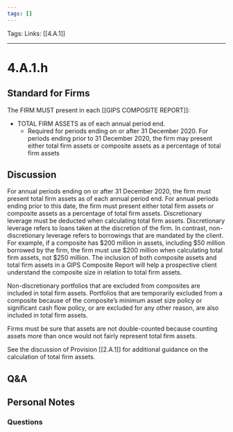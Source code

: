 ```yaml
---
tags: []
---
```

Tags:
Links: [[4.A.1]]
___
# 4.A.1.h
## Standard for Firms
The FIRM MUST present in each [[GIPS COMPOSITE REPORT]]:
- TOTAL FIRM ASSETS as of each annual period end.
	- Required for periods ending on or after 31 December 2020.
	  For periods ending prior to 31 December 2020, the firm may present either total firm assets or composite assets as a percentage of total firm assets
## Discussion
For annual periods ending on or after 31 December 2020, the firm must present total firm assets as of each annual period end. For annual periods ending prior to this date, the firm must present either total firm assets or composite assets as a percentage of total firm assets. Discretionary leverage must be deducted when calculating total firm assets. Discretionary leverage refers to loans taken at the discretion of the firm. In contrast, non-discretionary leverage refers to borrowings that are mandated by the client. For example, if a composite has $200 million in assets, including $50 million borrowed by the firm, the firm must use $200 million when calculating total firm assets, not $250 million. The inclusion of both composite assets and total firm assets in a GIPS Composite Report will help a prospective client understand the composite size in relation to total firm assets.

Non-discretionary portfolios that are excluded from composites are included in total firm assets. Portfolios that are temporarily excluded from a composite because of the composite’s minimum asset size policy or significant cash flow policy, or are excluded for any other reason, are also included in total firm assets.

Firms must be sure that assets are not double-counted because counting assets more than once would not fairly represent total firm assets.

See the discussion of Provision [[2.A.1]] for additional guidance on the calculation of total firm assets.
## Q&A

## Personal Notes

### Questions
